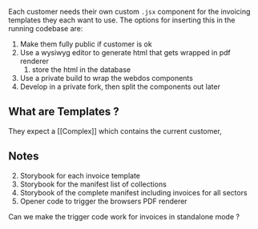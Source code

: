 Each customer needs their own custom `.jsx` component for the invoicing templates they each want to use.  The options for inserting this in the running codebase are:
1. Make them fully public if customer is ok
2. Use a wysiwyg editor to generate html that gets wrapped in pdf renderer
	1. store the html in the database
3. Use a private build to wrap the webdos components
4. Develop in a private fork, then split the components out later

## What are Templates ?
They expect a [[Complex]] which contains the current customer, 

## Notes
2. Storybook for each invoice template
3. Storybook for the manifest list of collections
4. Storybook of the complete manifest including invoices for all sectors
5. Opener code to trigger the browsers PDF renderer

Can we make the trigger code work for invoices in standalone mode ?